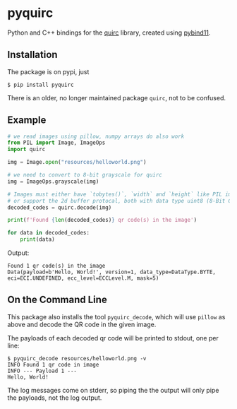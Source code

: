 # pyquirc

Python and C++ bindings for the [quirc](https://github.com/dlbeer/quirc) library, created using [pybind11](https://github.com/pybind/pybind11).

## Installation

The package is on pypi, just

```
$ pip install pyquirc
```

There is an older, no longer maintained package `quirc`, not to be confused.

## Example

```python
# we read images using pillow, numpy arrays do also work
from PIL import Image, ImageOps
import quirc

img = Image.open("resources/helloworld.png")

# we need to convert to 8-bit grayscale for quirc
img = ImageOps.grayscale(img)

# Images must either have `tobytes()`, `width` and `height` like PIL images
# or support the 2d buffer protocal, both with data type uint8 (8-Bit Grayscale)
decoded_codes = quirc.decode(img)

print(f'Found {len(decoded_codes)} qr code(s) in the image')

for data in decoded_codes:
    print(data)
```

Output:
```
Found 1 qr code(s) in the image
Data(payload=b'Hello, World!', version=1, data_type=DataType.BYTE, eci=ECI.UNDEFINED, ecc_level=ECCLevel.M, mask=5)
```


## On the Command Line

This package also installs the tool `pyquirc_decode`, which will
use `pillow` as above and decode the QR code in the given image.

The payloads of each decoded qr code will be printed to stdout, one per line:

```
$ pyquirc_decode resources/helloworld.png -v
INFO Found 1 qr code in image
INFO --- Payload 1 ---
Hello, World!
```

The log messages come on stderr, so piping the the output will only pipe
the payloads, not the log output.
